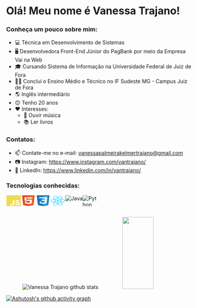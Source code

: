 # Olá! Meu nome é Vanessa Trajano!

### Conheça um pouco sobre mim:

  - 💻 Técnica em Desenvolvimento de Sistemas
  - 🖥️ Desenvolvedora Front-End Júnior do PagBank por meio da Empresa Vai na Web
  - 🎓 Cursando Sistema de Informação na Universidade Federal de Juiz de Fora
  - 👩‍🎓 Concluí o Ensino Médio e Técnico no IF Sudeste MG -  Campus Juiz de Fora
  - 🌎 Inglês intermediário
  - 😊 Tenho 20 anos
  - ❤ Interesses: 
    - 🎵 Ouvir música
    - 📚 Ler livros

### Contatos:
  - 📫 Contate-me no e-mail: vanessapalmeirakelmertrajano@gmail.com
  - 📷 Instagram: https://www.instagram.com/vantrajano/
  - 💼 LinkedIn: https://www.linkedin.com/in/vantrajano/

### Tecnologias conhecidas:
  <div style="display: flex"> 
    <img alt="JS" height="30" width="40" src="https://raw.githubusercontent.com/devicons/devicon/master/icons/javascript/javascript-plain.svg">
    <img alt="HTML" height="30" width="40" src="https://raw.githubusercontent.com/devicons/devicon/master/icons/html5/html5-original.svg">
    <img alt="CSS" height="30" width="40" src="https://raw.githubusercontent.com/devicons/devicon/master/icons/css3/css3-original.svg">
    <img alt="React" height="30" width="40" src="https://raw.githubusercontent.com/devicons/devicon/master/icons/react/react-original.svg">
    <img alt="Java" height="30" src="https://cdn.jsdelivr.net/gh/devicons/devicon/icons/java/java-original.svg" />
    <img alt="Python" height="30" width="40" src="https://cdn.jsdelivr.net/gh/devicons/devicon/icons/python/python-original.svg">
  </div>

##

<div align="center">
  <img width="49%" height="195px" src="https://github-readme-stats.vercel.app/api?username=VanessaTrajano&show_icons=true&count_private=true&hide_border=true&title_color=83c5be&icon_color=006d77&text_color=c9d1d9&bg_color=0d1117" alt="Vanessa Trajano github stats" />
  <img width="41%" height="195px" src="https://github-readme-stats.vercel.app/api/top-langs/?username=VanessaTrajano&layout=compact&hide_border=true&title_color=83c5be&text_color=c9d1d9&bg_color=0d1117" />
</div>

  
[![Ashutosh's github activity graph](https://github-readme-activity-graph.vercel.app/graph?username=VanessaTrajano&bg_color=0d1117&color=83c5be&title_color=83c5be&line=006d77&point=c9d1d9&area=true&area_color=006d77&hide_border=true)](https://github.com/ashutosh00710/github-readme-activity-graph)
 
